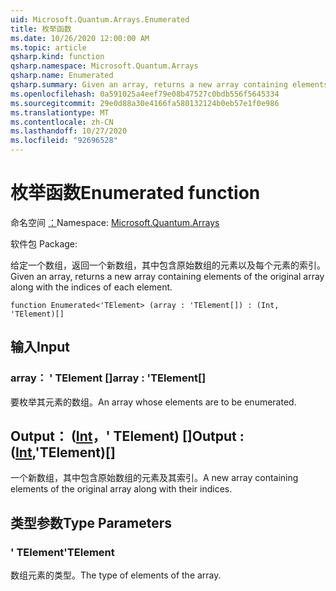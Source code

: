 ```yaml
---
uid: Microsoft.Quantum.Arrays.Enumerated
title: 枚举函数
ms.date: 10/26/2020 12:00:00 AM
ms.topic: article
qsharp.kind: function
qsharp.namespace: Microsoft.Quantum.Arrays
qsharp.name: Enumerated
qsharp.summary: Given an array, returns a new array containing elements of the original array along with the indices of each element.
ms.openlocfilehash: 0a591025a4eef79e08b47527c0bdb556f5645334
ms.sourcegitcommit: 29e0d88a30e4166fa580132124b0eb57e1f0e986
ms.translationtype: MT
ms.contentlocale: zh-CN
ms.lasthandoff: 10/27/2020
ms.locfileid: "92696528"
---
```

# <a name="enumerated-function"></a><span data-ttu-id="77bc3-102">枚举函数</span><span class="sxs-lookup"><span data-stu-id="77bc3-102">Enumerated function</span></span>

<span data-ttu-id="77bc3-103">命名空间 [：](xref:Microsoft.Quantum.Arrays)</span><span class="sxs-lookup"><span data-stu-id="77bc3-103">Namespace: [Microsoft.Quantum.Arrays](xref:Microsoft.Quantum.Arrays)</span></span>

<span data-ttu-id="77bc3-104">软件包 [](https://nuget.org/packages/)</span><span class="sxs-lookup"><span data-stu-id="77bc3-104">Package: [](https://nuget.org/packages/)</span></span>


<span data-ttu-id="77bc3-105">给定一个数组，返回一个新数组，其中包含原始数组的元素以及每个元素的索引。</span><span class="sxs-lookup"><span data-stu-id="77bc3-105">Given an array, returns a new array containing elements of the original array along with the indices of each element.</span></span>

```qsharp
function Enumerated<'TElement> (array : 'TElement[]) : (Int, 'TElement)[]
```


## <a name="input"></a><span data-ttu-id="77bc3-106">输入</span><span class="sxs-lookup"><span data-stu-id="77bc3-106">Input</span></span>

### <a name="array--telement"></a><span data-ttu-id="77bc3-107">array： ' TElement []</span><span class="sxs-lookup"><span data-stu-id="77bc3-107">array : 'TElement[]</span></span>

<span data-ttu-id="77bc3-108">要枚举其元素的数组。</span><span class="sxs-lookup"><span data-stu-id="77bc3-108">An array whose elements are to be enumerated.</span></span>



## <a name="output--inttelement"></a><span data-ttu-id="77bc3-109">Output： ([Int](xref:microsoft.quantum.lang-ref.int)，' TElement) []</span><span class="sxs-lookup"><span data-stu-id="77bc3-109">Output : ([Int](xref:microsoft.quantum.lang-ref.int),'TElement)[]</span></span>

<span data-ttu-id="77bc3-110">一个新数组，其中包含原始数组的元素及其索引。</span><span class="sxs-lookup"><span data-stu-id="77bc3-110">A new array containing elements of the original array along with their indices.</span></span>

## <a name="type-parameters"></a><span data-ttu-id="77bc3-111">类型参数</span><span class="sxs-lookup"><span data-stu-id="77bc3-111">Type Parameters</span></span>

### <a name="telement"></a><span data-ttu-id="77bc3-112">' TElement</span><span class="sxs-lookup"><span data-stu-id="77bc3-112">'TElement</span></span>

<span data-ttu-id="77bc3-113">数组元素的类型。</span><span class="sxs-lookup"><span data-stu-id="77bc3-113">The type of elements of the array.</span></span>